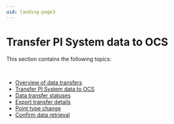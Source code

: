 ```yaml
---
uid: landing-page3
---
```


# Transfer PI System data to OCS

This section contains the following topics:

<br>

* [Overview of data transfers](xref:overview-data-transfers)
* [Transfer PI System data to OCS](xref:transfer-data)
* [Data transfer statuses](xref:data-transfer-statuses)
* [Export transfer details](xref:export-transfer-details)
* [Point type change](xref:pi-point-change)
* [Confirm data retrieval](xref:confirm-data-retrieval)

